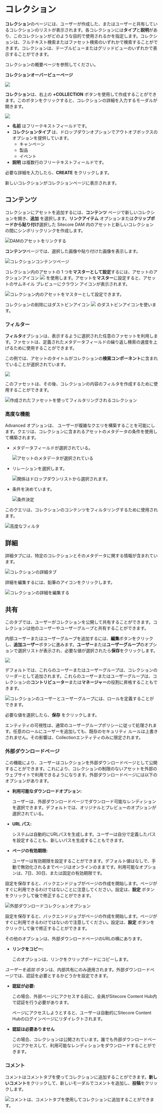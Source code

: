 # コレクション

**コレクション**のページには、ユーザーが作成した、またはユーザーと共有しているコレクションのリストが表示されます。各コレクションには**タイプ**と**説明**があり、このコレクションがどのような目的で使用されるかを指定します。コレクションは、フルテキスト検索またはファセット検索のいずれかで検索することができます。コレクションは、テーブルビューまたはグリッドビューのいずれかで表示することができます。

コレクションの概要ページを参照してください。

**コレクションオーバービューページ**

![](../../../../images/user-documentation/about-m-content/_user-documentation_content-user-manual_about-m-content_definitions_3.2.1_68_Collections_Overview_page.png)

**コレクション**は、右上の **+COLLECTION** ボタンを使用して作成することができます。このボタンをクリックすると、コレクションの詳細を入力するモーダルが開きます。

![](../../../../images/user-documentation/about-m-content/_user-documentation_content-user-manual_about-m-content_definitions_3.2.1_create_collection_modal.png)

* **名前** はフリーテキストフィールドです。
* **コレクションタイプ** は、ドロップダウンオプションでアウトオブボックスのオプションを提供しています。
    * キャンペーン
    * 製品
    * イベント
* **説明** は複数行のフリーテキストフィールドです。

必要な詳細を入力したら、**CREATE** をクリックします。

新しいコレクションがコレクションページに表示されます。

## コンテンツ

コレクションにアセットを追加するには、**コンテンツ** ページで新しいコレクションを開き、**追加** を選択します。**リンクアイテム** オプションまたは**クリップボードから貼り付け**選択した Sitecore DAM 内のアセットと新しいコレクションの間にシンボリックリンクを作成します。

![DAMのアセットをリンクする](../../../../images/user-documentation/about-m-content/_user-documentation_content-user-manual_about-m-content_definitions_3.2.1_add_assets_options.gif)

**コンテンツ**ページでは、選択した画像や貼り付けた画像を表示します。

![コレクションコンテンツページ](../../../../images/user-documentation/about-m-content/_user-documentation_content-user-manual_about-m-content_definitions_3.2.1_69_Collection_Detail.png)

コレクション内のアセットの 1 つを**マスターとして設定**するには、アセットのアクションアイコン ![](../../../../images/user-documentation/about-m-content/_user-documentation_content-user-manual_about-m-content_definitions_3.2.1_actions_icon_in_collections_for_assets.png) を使用します。アセットを**マスター**に設定すると、アセットのサムネイル プレビューにクラウン アイコンが表示されます。

![コレクション内のアセットをマスターとして設定できます。](../../../../images/user-documentation/about-m-content/_user-documentation_content-user-manual_about-m-content_definitions_3.2.1_set_as_master_collections.gif)

コレクションの削除にはダストビンアイコン ![](../../../../images/user-documentation/about-m-content/_user-documentation_content-user-manual_about-m-content_definitions_3.2.1_collections_dustbin_icon.png) のダストビンアイコンを使います。

### フィルター

**フィルタ**オプションは、表示するように選択された任意のファセットを利用します。ファセットは、定義されたメタデータフィールドの繰り返し検索の速度を上げるために使用することができます。

この例では、アセットのタイトルがコレクションの**検索コンポーネント**に含まれていることが選択されています。

![](../../../../images/user-documentation/about-m-content/_user-documentation_content-user-manual_about-m-content_definitions_3.2.1_collections_facet_filter.png)

このファセットは、その後、コレクションの内容のフィルタを作成するために使用することができます。

![作成されたファセットを使ってフィルタリングされるコレクション](../../../../images/user-documentation/about-m-content/_user-documentation_content-user-manual_about-m-content_definitions_3.2.1_collections_filter.gif "作成されたファセットを使ってフィルタリングされるコレクション")

### 高度な機能

Advanced オプションは、 ユーザーが複雑なクエリを構築することを可能にします。クエリは、コレクションに含まれるアセットのメタデータの条件を使用して構築されます。

* メタデータフィールドが選択されている。

  ![アセットのメタデータが選択されている](../../../../images/user-documentation/about-m-content/_user-documentation_content-user-manual_about-m-content_definitions_3.2.1_asset_metadata_filter.png "アセットのメタデータが選択されている")

* リレーションを選択します。

  ![関係はドロップダウンリストから選択されます。](../../../../images/user-documentation/about-m-content/_user-documentation_content-user-manual_about-m-content_definitions_3.2.1_query_builder_relation_filter.png "関係はドロップダウンリストから選択されます。")

* 条件を決めています。

  ![条件決定](../../../../images/user-documentation/about-m-content/_user-documentation_content-user-manual_about-m-content_definitions_3.2.1_query_builder_condition_filter.png "条件決定")


このクエリは、コレクションのコンテンツをフィルタリングするために使用されます。

![高度なフィルタ](../../../../images/user-documentation/about-m-content/_user-documentation_content-user-manual_about-m-content_definitions_3.2.1_collections_filter_advanced.gif "高度なフィルタ")

## 詳細

詳細タブには、特定のコレクションとそのメタデータに関する情報が含まれています。

![コレクションの詳細タブ](../../../../images/user-documentation/about-m-content/_user-documentation_content-user-manual_about-m-content_definitions_3.2.1_collections_details_tab.png)


詳細を編集するには、鉛筆のアイコンをクリックします。

![コレクションの詳細を編集する](../../../../images/user-documentation/about-m-content/_user-documentation_content-user-manual_about-m-content_definitions_3.2.1_edit_details.gif)


## 共有

このタブでは、ユーザーがコレクションを公開して共有することができます。コレクションは他のユーザーやユーザーグループと共有することができます。

内部ユーザーまたはユーザーグループを追加するには、**編集**ボタンをクリックし、**追加ユーザー**ボタンに進みます。**ユーザー**または**ユーザーグループ**のオプションで選択リストが表示され、必要な値が選択されたら**保存**をクリックします。

![](../../../../images/user-documentation/about-m-content/_user-documentation_content-user-manual_about-m-content_definitions_3.2.1_add_internal_users_to_a_collection.gif)

デフォルトでは、これらのユーザーまたはユーザーグループは、コレクションのリーダーとして追加されます。これらのユーザーまたはユーザーグループは、コレクションの**コントリビューター**または**マネージャー**の役割に昇格することもできます。

![コレクションのユーザーとユーザーグループには、ロールを定義することができます。](../../../../images/user-documentation/about-m-content/_user-documentation_content-user-manual_about-m-content_definitions_3.2.1_role_for_users_usergroups_in_collections.png)


必要な値を選択したら、**保存** をクリックします。

エンティティの可視性は、通常のユーザーグループポリシーに従って処理されます。任意のロールにユーザーを追加しても、既存のセキュリティ ルールは上書きされません。その影響は、Collectionエンティティのみに限定されます。

### 外部ダウンロードページ

この機能により、ユーザーはコレクションを外部ダウンロードページとして公開することができます。これにより、コレクションの制限のないアセットを外部のウェブサイトで利用できるようになります。外部ダウンロードページには以下のオプションがあります。

* **利用可能なダウンロードオプション:**

  ユーザーは、外部ダウンロードページでダウンロード可能なレンディションを選択できます。デフォルトでは、オリジナルとプレビューのオプションが選択されている。

* **URL パス:**

  システムは自動的にURLパスを生成します。ユーザーは自分で定義したパスを設定することも、新しいパスを生成することもできます。

* **ページの有効期限:**

  ユーザーは有効期限を設定することができます。デフォルト値はなしで、手動で無効化されるまでページはオンラインのままです。利用可能なオプションは、7日、30日、または固定の有効期限です。

設定を保存すると、バックエンドジョブがページの作成を開始します。ページがすぐに利用できるわけではないことに注意してください。設定は、**設定** ボタンをクリックして後で修正することができます。

![外部ダウンロードコレクションオプション
](../../../../images/user-documentation/about-m-content/_user-documentation_content-user-manual_about-m-content_definitions_3.2.1_external_download_collections2.gif)

設定を保存すると、バックエンドジョブがページの作成を開始します。ページがすぐに利用できるわけではないので注意してください。設定は、**設定** ボタンをクリックして後で修正することができます。

その他のオプションは、外部ダウンロードページのURLの横にあります。

* **リンクをコピー:**

  このオプションは、リンクをクリップボードにコピーします。

*ユーザーを追加* ボタンは、内部共有にのみ適用されます。外部ダウンロードページでは、認証を必要とするかどうかを設定できます。

* **認証が必要:**
 
  この場合、外部ページにアクセスする前に、全員がSitecore Content Hub内で認証を行う必要があります。
  
  ページにアクセスしようとすると、ユーザーは自動的にSitecore Content Hubのログインページにリダイレクトされます。

* **認証は必要ありません**

  この場合、コレクションは公開されています。誰でも外部ダウンロードページにアクセスして、利用可能なレンディションをダウンロードすることができます。

### コメント

コメントはコメントタブを使ってコレクションに追加することができます。**新しいコメント**をクリックして、新しいモーダルでコメントを追加し、**投稿**をクリックします。

![コメントは、コメントタブを使用してコレクションに追加することができます。](../../../../images/user-documentation/about-m-content/_user-documentation_content-user-manual_about-m-content_definitions_3.2.1_comments_collection.gif)
